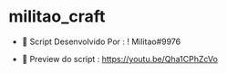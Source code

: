 # militao_craft
- 🌌 Script Desenvolvido Por : ! Militao#9976

- 🌌 Preview do script : https://youtu.be/Qha1CPhZcVo
